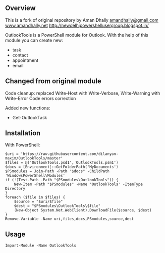 ## Overview

This is a fork of original repository by Aman Dhally
amandhally@gmail.com
www.amandhally.net
http://newdelhipowershellusergroup.blogspot.in/

OutlookTools is a PowerShell module for Outlook. With the help of this module you can create new:
* task
* contact
* appointment
* email

## Changed from original module

Code cleanup: replaced Write-Host with Write-Verbose, Write-Warning with Write-Error
Code errors correction

Added new functions:
* Get-OutlookTask

## Installation

With PowerShell:
```
$uri = 'https://raw.githubusercontent.com/dilanyan-maxim/OutlookTools/master'
$files = @('OutlookTools.psd1','OutlookTools.psm1')
$docs = [Environment]::GetFolderPath('MyDocuments')
$PSmodules = Join-Path -Path "$docs" -ChildPath 'WindowsPowerShell\Modules'
if (!(Test-Path -Path "$PSmodules\OutlookTools")) {
    New-Item -Path "$PSmodules" -Name 'OutlookTools' -ItemType Directory 
}
foreach ($file in $files) {
    $source = "$uri/$file"
    $dest = "$PSmodules\OutlookTools\$file"
    (New-Object System.Net.WebClient).DownloadFile($source, $dest)
}
Remove-Variable -Name uri,files,docs,PSmodules,source,dest
```

## Usage

```
Import-Module -Name OutlookTools
```
